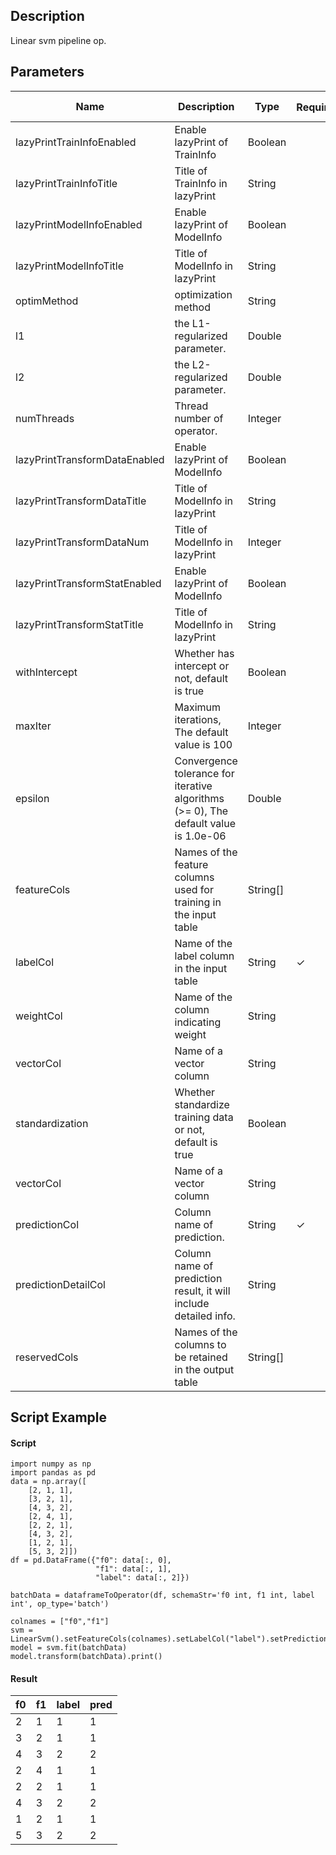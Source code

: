 ## Description
Linear svm pipeline op.

## Parameters
| Name | Description | Type | Required？ | Default Value |
| --- | --- | --- | --- | --- |
| lazyPrintTrainInfoEnabled | Enable lazyPrint of TrainInfo | Boolean |  | false |
| lazyPrintTrainInfoTitle | Title of TrainInfo in lazyPrint | String |  | null |
| lazyPrintModelInfoEnabled | Enable lazyPrint of ModelInfo | Boolean |  | false |
| lazyPrintModelInfoTitle | Title of ModelInfo in lazyPrint | String |  | null |
| optimMethod | optimization method | String |  | null |
| l1 | the L1-regularized parameter. | Double |  | 0.0 |
| l2 | the L2-regularized parameter. | Double |  | 0.0 |
| numThreads | Thread number of operator. | Integer |  | 1 |
| lazyPrintTransformDataEnabled | Enable lazyPrint of ModelInfo | Boolean |  | false |
| lazyPrintTransformDataTitle | Title of ModelInfo in lazyPrint | String |  | null |
| lazyPrintTransformDataNum | Title of ModelInfo in lazyPrint | Integer |  | -1 |
| lazyPrintTransformStatEnabled | Enable lazyPrint of ModelInfo | Boolean |  | false |
| lazyPrintTransformStatTitle | Title of ModelInfo in lazyPrint | String |  | null |
| withIntercept | Whether has intercept or not, default is true | Boolean |  | true |
| maxIter | Maximum iterations, The default value is 100 | Integer |  | 100 |
| epsilon | Convergence tolerance for iterative algorithms (>= 0), The default value is 1.0e-06 | Double |  | 1.0E-6 |
| featureCols | Names of the feature columns used for training in the input table | String[] |  | null |
| labelCol | Name of the label column in the input table | String | ✓ |  |
| weightCol | Name of the column indicating weight | String |  | null |
| vectorCol | Name of a vector column | String |  | null |
| standardization | Whether standardize training data or not, default is true | Boolean |  | true |
| vectorCol | Name of a vector column | String |  | null |
| predictionCol | Column name of prediction. | String | ✓ |  |
| predictionDetailCol | Column name of prediction result, it will include detailed info. | String |  |  |
| reservedCols | Names of the columns to be retained in the output table | String[] |  | null |

## Script Example
#### Script
```
import numpy as np
import pandas as pd
data = np.array([
    [2, 1, 1],
    [3, 2, 1],
    [4, 3, 2],
    [2, 4, 1],
    [2, 2, 1],
    [4, 3, 2],
    [1, 2, 1],
    [5, 3, 2]])
df = pd.DataFrame({"f0": data[:, 0], 
                   "f1": data[:, 1],
                   "label": data[:, 2]})

batchData = dataframeToOperator(df, schemaStr='f0 int, f1 int, label int', op_type='batch')

colnames = ["f0","f1"]
svm = LinearSvm().setFeatureCols(colnames).setLabelCol("label").setPredictionCol("pred")
model = svm.fit(batchData)
model.transform(batchData).print()
```

#### Result
f0 | f1 | label | pred 
---|----|-------|-----
2|1|1|1
3|2|1|1
4|3|2|2
2|4|1|1
2|2|1|1
4|3|2|2
1|2|1|1
5|3|2|2
